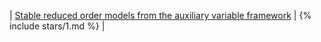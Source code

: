 | [Stable reduced order models from the auxiliary variable framework](/open-problems/#roms) | {% include stars/1.md %} |
